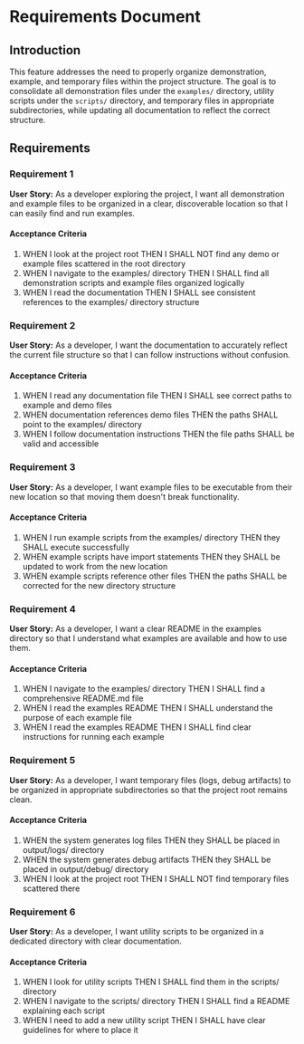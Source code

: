 # Requirements Document

## Introduction

This feature addresses the need to properly organize demonstration, example, and temporary files within the project structure. The goal is to consolidate all demonstration files under the `examples/` directory, utility scripts under the `scripts/` directory, and temporary files in appropriate subdirectories, while updating all documentation to reflect the correct structure.

## Requirements

### Requirement 1

**User Story:** As a developer exploring the project, I want all demonstration and example files to be organized in a clear, discoverable location so that I can easily find and run examples.

#### Acceptance Criteria

1. WHEN I look at the project root THEN I SHALL NOT find any demo or example files scattered in the root directory
2. WHEN I navigate to the examples/ directory THEN I SHALL find all demonstration scripts and example files organized logically
3. WHEN I read the documentation THEN I SHALL see consistent references to the examples/ directory structure

### Requirement 2

**User Story:** As a developer, I want the documentation to accurately reflect the current file structure so that I can follow instructions without confusion.

#### Acceptance Criteria

1. WHEN I read any documentation file THEN I SHALL see correct paths to example and demo files
2. WHEN documentation references demo files THEN the paths SHALL point to the examples/ directory
3. WHEN I follow documentation instructions THEN the file paths SHALL be valid and accessible

### Requirement 3

**User Story:** As a developer, I want example files to be executable from their new location so that moving them doesn't break functionality.

#### Acceptance Criteria

1. WHEN I run example scripts from the examples/ directory THEN they SHALL execute successfully
2. WHEN example scripts have import statements THEN they SHALL be updated to work from the new location
3. WHEN example scripts reference other files THEN the paths SHALL be corrected for the new directory structure

### Requirement 4

**User Story:** As a developer, I want a clear README in the examples directory so that I understand what examples are available and how to use them.

#### Acceptance Criteria

1. WHEN I navigate to the examples/ directory THEN I SHALL find a comprehensive README.md file
2. WHEN I read the examples README THEN I SHALL understand the purpose of each example file
3. WHEN I read the examples README THEN I SHALL find clear instructions for running each example

### Requirement 5

**User Story:** As a developer, I want temporary files (logs, debug artifacts) to be organized in appropriate subdirectories so that the project root remains clean.

#### Acceptance Criteria

1. WHEN the system generates log files THEN they SHALL be placed in output/logs/ directory
2. WHEN the system generates debug artifacts THEN they SHALL be placed in output/debug/ directory
3. WHEN I look at the project root THEN I SHALL NOT find temporary files scattered there

### Requirement 6

**User Story:** As a developer, I want utility scripts to be organized in a dedicated directory with clear documentation.

#### Acceptance Criteria

1. WHEN I look for utility scripts THEN I SHALL find them in the scripts/ directory
2. WHEN I navigate to the scripts/ directory THEN I SHALL find a README explaining each script
3. WHEN I need to add a new utility script THEN I SHALL have clear guidelines for where to place it
